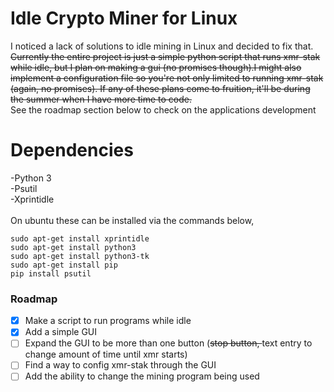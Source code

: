 # Idle Crypto Miner for Linux
  I noticed a lack of solutions to idle mining in Linux and decided to fix that. <s>Currently the entire project is just a simple python script that runs xmr-stak while idle, but I plan on making a gui (no promises though).I might also implement a configuration file so you're not only limited to running xmr-stak (again, no promises). If any of these plans come to fruition, it'll be during the summer when I have more time to code. </s> <br>
 See the roadmap section below to check on the applications development 
<h1> Dependencies </h1>
  -Python 3 <br>
  -Psutil <br>
  -Xprintidle <br>
  <br>
  On ubuntu these can be installed via the commands below,<br>


```
sudo apt-get install xprintidle
sudo apt-get install python3
sudo apt-get install python3-tk
sudo apt-get install pip
pip install psutil
```
### Roadmap
- [x] Make a script to run programs while idle
- [x] Add a simple GUI
- [ ] Expand the GUI to be more than one button (<s>stop button, </s>text entry to change amount of time until xmr starts)
- [ ] Find a way to config xmr-stak through the GUI
- [ ] Add the ability to change the mining program being used 
